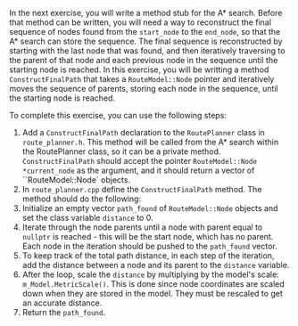In the next exercise, you will write a method stub for the A\* search. Before that method can be written, you will need a way to reconstruct the final sequence of nodes found from the `start_node` to the `end_node`, so that the A\* search can store the sequence. The final sequence is reconstructed by starting with the last node that was found, and then iteratively traversing to the parent of that node and each previous node in the sequence until the starting node is reached. In this exercise, you will be writting a method `ConstructFinalPath` that takes a `RouteModel::Node` pointer and iteratively moves the sequence of parents, storing each node in the sequence, until the starting node is reached. 


To complete this exercise, you can use the following steps:
1. Add a `ConstructFinalPath` declaration to the `RoutePlanner` class in `route_planner.h`. This method will be called from the A\* search within the RoutePlanner class, so it can be a private method. `ConstructFinalPath` should accept the pointer `RouteModel::Node *current_node` as the argument, and it should return a vector of ``RouteModel::Node` objects.
2. In `route_planner.cpp` define the `ConstructFinalPath` method. The method should do the following:
  1. Initialize an empty vector `path_found` of `RouteModel::Node` objects and set the class variable `distance` to 0.
  2. Iterate through the node parents until a node with parent equal to `nullptr` is reached - this will be the start node, which has no parent. Each node in the iteration should be pushed to the `path_found` vector.
  3. To keep track of the total path distance, in each step of the iteration, add the distance between a node and its parent to the `distance` variable. 
  4. After the loop, scale the `distance` by multiplying by the model's scale: `m_Model.MetricScale()`. This is done since node coordinates are scaled down when they are stored in the model. They must be rescaled to get an accurate distance.
  5. Return the `path_found`.